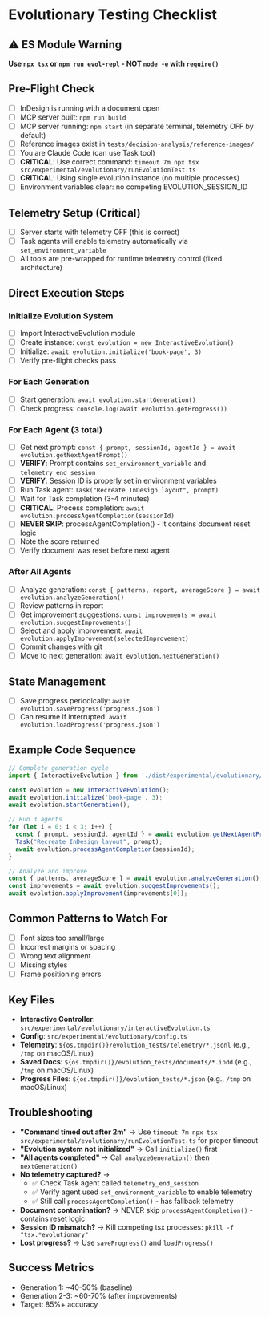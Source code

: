 # Evolutionary Testing Checklist

## ⚠️ ES Module Warning
**Use `npx tsx` or `npm run evol-repl` - NOT `node -e` with `require()`**

## Pre-Flight Check
- [ ] InDesign is running with a document open
- [ ] MCP server built: `npm run build`
- [ ] MCP server running: `npm start` (in separate terminal, telemetry OFF by default)
- [ ] Reference images exist in `tests/decision-analysis/reference-images/`
- [ ] You are Claude Code (can use Task tool)
- [ ] **CRITICAL**: Use correct command: `timeout 7m npx tsx src/experimental/evolutionary/runEvolutionTest.ts`
- [ ] **CRITICAL**: Using single evolution instance (no multiple processes)
- [ ] Environment variables clear: no competing EVOLUTION_SESSION_ID

## Telemetry Setup (Critical)
- [ ] Server starts with telemetry OFF (this is correct)
- [ ] Task agents will enable telemetry automatically via `set_environment_variable`
- [ ] All tools are pre-wrapped for runtime telemetry control (fixed architecture)

## Direct Execution Steps

### Initialize Evolution System
- [ ] Import InteractiveEvolution module
- [ ] Create instance: `const evolution = new InteractiveEvolution()`
- [ ] Initialize: `await evolution.initialize('book-page', 3)`
- [ ] Verify pre-flight checks pass

### For Each Generation
- [ ] Start generation: `await evolution.startGeneration()`
- [ ] Check progress: `console.log(await evolution.getProgress())`

### For Each Agent (3 total)
- [ ] Get next prompt: `const { prompt, sessionId, agentId } = await evolution.getNextAgentPrompt()`
- [ ] **VERIFY**: Prompt contains `set_environment_variable` and `telemetry_end_session`
- [ ] **VERIFY**: Session ID is properly set in environment variables
- [ ] Run Task agent: `Task("Recreate InDesign layout", prompt)`
- [ ] Wait for Task completion (3-4 minutes)
- [ ] **CRITICAL**: Process completion: `await evolution.processAgentCompletion(sessionId)`
- [ ] **NEVER SKIP**: processAgentCompletion() - it contains document reset logic
- [ ] Note the score returned
- [ ] Verify document was reset before next agent

### After All Agents
- [ ] Analyze generation: `const { patterns, report, averageScore } = await evolution.analyzeGeneration()`
- [ ] Review patterns in report
- [ ] Get improvement suggestions: `const improvements = await evolution.suggestImprovements()`
- [ ] Select and apply improvement: `await evolution.applyImprovement(selectedImprovement)`
- [ ] Commit changes with git
- [ ] Move to next generation: `await evolution.nextGeneration()`

## State Management
- [ ] Save progress periodically: `await evolution.saveProgress('progress.json')`
- [ ] Can resume if interrupted: `await evolution.loadProgress('progress.json')`

## Example Code Sequence
```typescript
// Complete generation cycle
import { InteractiveEvolution } from './dist/experimental/evolutionary/interactiveEvolution.js';

const evolution = new InteractiveEvolution();
await evolution.initialize('book-page', 3);
await evolution.startGeneration();

// Run 3 agents
for (let i = 0; i < 3; i++) {
  const { prompt, sessionId, agentId } = await evolution.getNextAgentPrompt();
  Task("Recreate InDesign layout", prompt);
  await evolution.processAgentCompletion(sessionId);
}

// Analyze and improve
const { patterns, averageScore } = await evolution.analyzeGeneration();
const improvements = await evolution.suggestImprovements();
await evolution.applyImprovement(improvements[0]);
```

## Common Patterns to Watch For
- [ ] Font sizes too small/large
- [ ] Incorrect margins or spacing
- [ ] Wrong text alignment
- [ ] Missing styles
- [ ] Frame positioning errors

## Key Files
- **Interactive Controller**: `src/experimental/evolutionary/interactiveEvolution.ts`
- **Config**: `src/experimental/evolutionary/config.ts`
- **Telemetry**: `${os.tmpdir()}/evolution_tests/telemetry/*.jsonl` (e.g., `/tmp` on macOS/Linux)
- **Saved Docs**: `${os.tmpdir()}/evolution_tests/documents/*.indd` (e.g., `/tmp` on macOS/Linux)
- **Progress Files**: `${os.tmpdir()}/evolution_tests/*.json` (e.g., `/tmp` on macOS/Linux)

## Troubleshooting
- **"Command timed out after 2m"** → Use `timeout 7m npx tsx src/experimental/evolutionary/runEvolutionTest.ts` for proper timeout
- **"Evolution system not initialized"** → Call `initialize()` first
- **"All agents completed"** → Call `analyzeGeneration()` then `nextGeneration()`
- **No telemetry captured?** → 
  - ✅ Check Task agent called `telemetry_end_session`
  - ✅ Verify agent used `set_environment_variable` to enable telemetry 
  - ✅ Still call `processAgentCompletion()` - has fallback telemetry
- **Document contamination?** → NEVER skip `processAgentCompletion()` - contains reset logic
- **Session ID mismatch?** → Kill competing tsx processes: `pkill -f "tsx.*evolutionary"`
- **Lost progress?** → Use `saveProgress()` and `loadProgress()`

## Success Metrics
- Generation 1: ~40-50% (baseline)
- Generation 2-3: ~60-70% (after improvements)
- Target: 85%+ accuracy